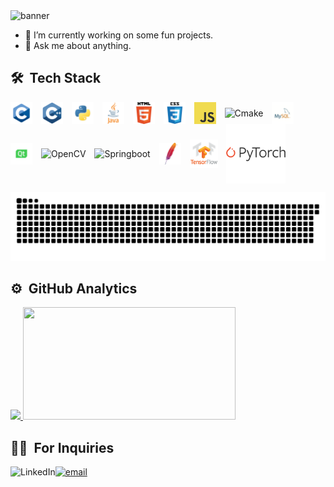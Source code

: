 <img alt="banner" src="https://github.com/user-attachments/assets/ecbe7b0b-d152-4e39-b0c6-c36e0d83871a">

- 🔭 I’m currently working on some fun projects.
- 💬 Ask me about anything.

## 🛠 &nbsp;Tech Stack
<div>
  <img align="center" alt="C" width="35px" src="https://raw.githubusercontent.com/github/explore/f3e22f0dca2be955676bc70d6214b95b13354ee8/topics/c/c.png" style="padding-right:10px;" />
  <img align="center" alt="Cplusplus" width="35px" src="https://raw.githubusercontent.com/github/explore/180320cffc25f4ed1bbdfd33d4db3a66eeeeb358/topics/cpp/cpp.png" style="padding-right:10px;" />
  <img align="center" alt="Python" width="35px" src="https://raw.githubusercontent.com/github/explore/80688e429a7d4ef2fca1e82350fe8e3517d3494d/topics/python/python.png" style="padding-right:10px;" />
  <img align="center" alt="Java" width="35px" src="https://raw.githubusercontent.com/github/explore/5b3600551e122a3277c2c5368af2ad5725ffa9a1/topics/java/java.png" style="padding-right:10px;" />
  <img align="center" alt="HTML" width="35px" src="https://raw.githubusercontent.com/github/explore/80688e429a7d4ef2fca1e82350fe8e3517d3494d/topics/html/html.png" style="padding-right:10px;"/>   
  <img align="center" alt="HTML" width="35px" src="https://raw.githubusercontent.com/github/explore/80688e429a7d4ef2fca1e82350fe8e3517d3494d/topics/css/css.png" style="padding-right:10px;"/>
  <img align="center" alt="Javascript" width="35px" src="https://raw.githubusercontent.com/voodootikigod/logo.js/master/js.png" style="padding-right:10px;"/>   
  <img align="center" alt="Cmake" width="35px" src="https://upload.wikimedia.org/wikipedia/commons/thumb/1/13/Cmake.svg/600px-Cmake.svg.png?20110417205825" style="padding-right:10px;" />
  <img align="center" alt="Mysql" width="35px" src="https://raw.githubusercontent.com/github/explore/80688e429a7d4ef2fca1e82350fe8e3517d3494d/topics/mysql/mysql.png" style="padding-right:10px;" />
  <img align="center" alt="Qt5" width="35px" src="https://raw.githubusercontent.com/github/explore/80688e429a7d4ef2fca1e82350fe8e3517d3494d/topics/qt/qt.png" style="padding-right:10px;" />
  <img align="center" alt="OpenCV" width="35px" src="https://opencv.org/wp-content/uploads/2020/07/OpenCV_logo_black-2.png" style="padding-right:10px;" />
  <img align="center" alt="Springboot" width="65px" src="https://user-images.githubusercontent.com/33158051/103466606-760a4000-4d14-11eb-9941-2f3d00371471.png" style="padding-right:10px;" />
  <img align="center" alt="Maven" width="35px" src="https://raw.githubusercontent.com/github/explore/80688e429a7d4ef2fca1e82350fe8e3517d3494d/topics/maven/maven.png" style="padding-right:10px;" />
  <img align="center" alt="Tensorflow" width="45px" src="https://raw.githubusercontent.com/github/explore/80688e429a7d4ef2fca1e82350fe8e3517d3494d/topics/tensorflow/tensorflow.png" style="padding-right:10px;" />
  <img align="center" alt="PyTorch" width="95px" src="https://raw.githubusercontent.com/github/explore/224672533a7f836ad6bf142e4dee61217cfc100e/topics/pytorch/pytorch.png" style="padding-right:10px;" />
</div>

![snake gif](https://github.com/Rodelph/rodelph/blob/output/github-snake-dark.svg)

## ⚙️ &nbsp;GitHub Analytics

<p align="left">
<a href="https://github.com/Rodelph">
  <img height="180em" src="https://github-readme-stats-eight-theta.vercel.app/api?username=rodelph&show_icons=true&theme=algolia&include_all_commits=true&count_private=true"/>
  <img height="180em" width="340em" src="https://github-readme-stats-eight-theta.vercel.app/api/top-langs/?username=rodelph&layout=compact&langs_count=8&theme=algolia"/>
</a>
</p>

## 🤝🏻 &nbsp;For Inquiries

<div class="social-badges">
<a href="https://www.linkedin.com/in/amine-naqi-aa898724b/" target="_blank">
  <img align="left" alt="LinkedIn" src="https://img.shields.io/badge/LinkedIn-0077B5?style=for-the-badge&logo=linkedin&logoColor=white" />
</a>

<a href="mailto:inquiries@aminenaqi.org" target="_blank">
  <img alt="email" src="https://img.shields.io/badge/Email-053766?style=for-the-badge&logo=gmail&labelColor=balck">
</a>
</div>

